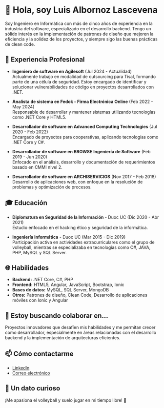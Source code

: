 # 👋 Hola, soy Luis Albornoz Lascevena

Soy Ingeniero en Informática con más de cinco años de experiencia en la industria del software, especializado en el desarrollo backend. Tengo un sólido interés en la implementación de patrones de diseño que mejoren la eficiencia y la solidez de los proyectos, y siempre sigo las buenas prácticas de clean code.

## 💼 Experiencia Profesional

- **Ingeniero de software en Agilesoft** (Jul 2024 - Actualidad)  
   Actualmente trabajo en modalidad de outsourcing para Tisal, formando parte de una célula de seguridad. Estoy encargado de identificar y solucionar vulnerabilidades de código en proyectos desarrollados con .NET.

- **Analista de sistema en Fedok - Firma Electrónica Online** (Feb 2022 - May 2024)  
  Responsable de desarrollar y mantener sistemas utilizando tecnologías como .NET Core y HTML5.

- **Desarrollador de software en Advanced Computing Technologies** (Jul 2020 - Feb 2022)  
  Encargado de proyectos para cooperativas, aplicando tecnologías como .NET Core y C#.

- **Desarrollador de software en BROWSE Ingeniería de Software** (Feb 2019 - Jun 2020)  
  Enfocado en el análisis, desarrollo y documentación de requerimientos basado en CMMI nivel 2.

- **Desarrollador de software en ARCHISERVICIOS** (Nov 2017 - Feb 2018)  
  Desarrollo de aplicaciones web, con enfoque en la resolución de problemas y optimización de procesos.

## 🎓 Educación

- **Diplomatura en Seguridad de la Información** - Duoc UC (Dic 2020 - Abr 2021)  
  Estudio enfocado en el hacking ético y seguridad de la informática.

- **Ingeniería Informática** - Duoc UC (Mar 2015 - Dic 2019)  
  Participación activa en actividades extracurriculares como el grupo de volleyball, mientras se especializaba en tecnologías como C#, JAVA, PHP, MySQL y SQL Server.

## 🌐 Habilidades

- **Backend:** .NET Core, C#, PHP
- **Frontend:** HTML5, Angular, JavaScript, Bootstrap, Ionic
- **Bases de datos:** MySQL, SQL Server, MongoDB
- **Otros:** Patrones de diseño, Clean Code, Desarrollo de aplicaciones móviles con Ionic y Angular

## 🤝 Estoy buscando colaborar en...

Proyectos innovadores que desafíen mis habilidades y me permitan crecer como desarrollador, especialmente en áreas relacionadas con el desarrollo backend y la implementación de arquitecturas eficientes.

## 📫 Cómo contactarme

- [LinkedIn](https://www.linkedin.com/in/luis-albornoz-lascevena-935093283/)
- [Correo electrónico](mailto:luis.albornoz@duocuc.cl)

## 🚀 Un dato curioso

¡Me apasiona el volleyball y suelo jugar en mi tiempo libre! 🎯
